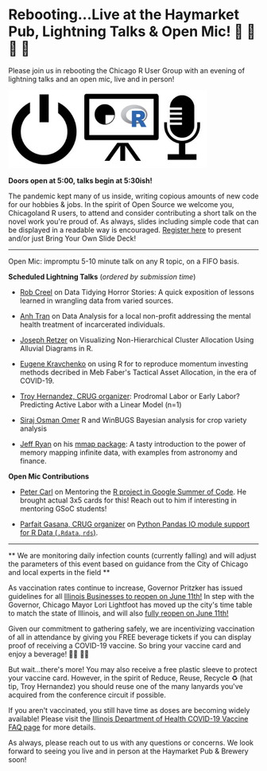 # Rebooting...Live at the Haymarket Pub, Lightning Talks & Open Mic! 🎉 🍻 🎉 🍷

Please join us in rebooting the Chicago R User Group with an evening of lightning talks and an open mic, live and in person!

<img src="presentations/Parfait-Gasana-Pandas-IO-Module-R-Data/images/reboot-rtalks-open-mic.png" width="400px" />

**Doors open at 5:00, talks begin at 5:30ish!**

The pandemic kept many of us inside, writing copious amounts of new code for our hobbies & jobs. In the spirit of Open Source we welcome you, Chicagoland R users, to attend and consider contributing a short talk on the novel work you're proud of. As always, slides including simple code that can be displayed in a readable way is encouraged. [Register here](https://forms.gle/oE7pXjkUzKyXuvQH9) to present and/or just Bring Your Own Slide Deck! 

---

Open Mic: impromptu 5-10 minute talk on any R topic, on a FIFO basis. 

**Scheduled Lightning Talks** (*ordered by submission time*)

- [Rob Creel](https://www.linkedin.com/in/robcreel/) on Data Tidying Horror Stories: A quick exposition of lessons learned in wrangling data from varied sources.

- [Anh Tran](https://www.linkedin.com/in/anh-n-tran/) on Data Analysis for a local non-profit addressing the mental health treatment of incarcerated individuals.

- [Joseph Retzer](https://www.linkedin.com/in/josephretzer/) on Visualizing Non-Hierarchical Cluster Allocation Using Alluvial Diagrams in R.

- [Eugene Kravchenko](https://www.linkedin.com/in/eugenekravchenko/) on using R for to reproduce momentum investing methods decribed in Meb Faber's Tactical Asset Allocation, in the era of COVID-19.

- [Troy Hernandez, CRUG organizer](https://www.linkedin.com/in/troy-hernandez/): Prodromal Labor or Early Labor? Predicting Active Labor with a Linear Model (n=1)

- [Siraj  Osman Omer](https://www.linkedin.com/in/siraj-osman-omer-67aaa527/) R and WinBUGS Bayesian analysis for crop variety analysis 

- [Jeff Ryan](https://www.linkedin.com/in/jeffreyaryan/) on his [mmap package](https://github.com/jaryan/mmap): A tasty introduction to the power of memory mapping infinite data, with examples from astronomy and finance.

**Open Mic Contributions**

- [Peter Carl](https://www.linkedin.com/in/peter-carl/) on Mentoring the [R project in Google Summer of Code](https://github.com/rstats-gsoc/). He brought actual 3x5 cards for this! Reach out to him if interesting in mentoring GSoC students!

- [Parfait Gasana, CRUG organizer](https://www.linkedin.com/in/parfait-gasana-700b8012/) on [Python Pandas IO module support for R Data (`.Rdata`, `rds`)](https://raw.githack.com/Chicago-R-User-Group/2021-n01-Rebooting-LightningTalks-OpenMic/main/presentations/Parfait-Gasana-Pandas-IO-Module-R-Data/Pandas-IO-Module-R-Data.html).

---

** We are monitoring daily infection counts (currently falling) and will adjust the parameters of this event based on guidance from the City of Chicago and local experts in the field **

As vaccination rates continue to increase, Governor Pritzker has issued guidelines for all [Illinois Businesses to reopen on June 11th!](https://www2.illinois.gov/Pages/news-item.aspx?ReleaseID=23399)
In step with the Governor, Chicago Mayor Lori Lightfoot has moved up the city's time table to match the state of Illinois, and will also [fully reopen on June 11th!](https://www.reuters.com/world/us/chicago-reopen-fully-june-11-mayor-says-2021-06-04/)

Given our commitment to gathering safely, we are incentivizing vaccination of all in attendance by giving you FREE beverage tickets if you can display proof of receiving a COVID-19 vaccine. So bring your vaccine card and enjoy a beverage! 🍷🍻 🍷🍻

But wait...there's more! You may also receive a free plastic sleeve to protect your vaccine card. However, in the spirit of Reduce, Reuse, Recycle ♻ (hat tip, Troy Hernandez) you should reuse one of the many lanyards you've acquired from the conference circuit if possible.

If you aren't vaccinated, you still have time as doses are becoming widely available! Please visit the [Illinois Department of Health COVID-19 Vaccine FAQ page](https://www.dph.illinois.gov/covid19/vaccine-faq) for more details. 

As always, please reach out to us with any questions or concerns. We look forward to seeing you live and in person at the Haymarket Pub & Brewery soon!
